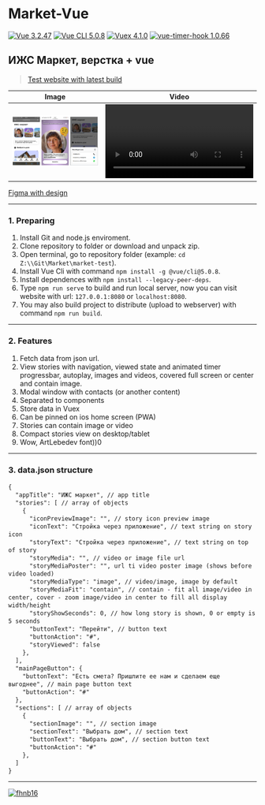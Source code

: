 # Market-Vue

[![Vue 3.2.47](https://img.shields.io/badge/Vue-3.2.47-1f75fe.svg?style=flat&labelColor=2e3943)](https://vuejs.org/guide/)
[![Vue CLI 5.0.8](https://img.shields.io/badge/Vue_CLI-5.0.8-1f75fe.svg?style=flat&labelColor=2e3943)](https://cli.vuejs.org/)
[![Vuex 4.1.0](https://img.shields.io/badge/Vuex-4.1.0-1f75fe.svg?style=flat&labelColor=2e3943)](https://v4.vuex.vuejs.org/)
[![vue-timer-hook 1.0.66](https://img.shields.io/badge/vue--timer--hook-1.0.66-1f75fe.svg?style=flat&labelColor=2e3943)](https://github.com/riderx/vue-timer-hook)

## ИЖС Маркет, верстка + vue

> [Test website with latest build](https://test.fhnb.ru/market/)

| Image | Video |
|---|---|
| ![Preview image](images/preview.png) | <video src="https://user-images.githubusercontent.com/1816594/227786048-25ead16b-3bc6-4a64-a146-7cc1ec0fa041.mp4"></video> |


[Figma with design](https://www.figma.com/file/ce7zEQ3laKltkxKZRC1ist/%D0%98%D0%96%D0%A1-%7C-App?node-id=9302%3A4846&t=edX0o7lOmBQKzUHq-1)

---
### 1. Preparing

  1. Install Git and node.js enviroment.
  2. Clone repository to folder or download and unpack zip.
  3. Open terminal, go to repository folder (example: `cd Z:\\Git\Market\market-test`).
  4. Install Vue Cli with command `npm install -g @vue/cli@5.0.8`.
  5. Install dependences with `npm install --legacy-peer-deps`.
  6. Type `npm run serve` to build and run local server, now you can visit website with url: `127.0.0.1:8080` or `localhost:8080`.
  7. You may also build project to distribute (upload to webserver) with command `npm run build`.

---
### 2. Features

  1. Fetch data from json url.
  2. View stories with navigation, viewed state and animated timer progressbar, autoplay, images and videos, covered full screen or center and contain image.
  3. Modal window with contacts (or another content)
  4. Separated to components
  5. Store data in Vuex
  6. Can be pinned on ios home screen (PWA)
  7. Stories can contain image or video
  8. Compact stories view on desktop/tablet
  9. Wow, ArtLebedev font))0

---
### 3. data.json structure
```
{
  "appTitle": "ИЖС маркет", // app title
  "stories": [ // array of objects
    {
      "iconPreviewImage": "", // story icon preview image
      "iconText": "Стройка через приложение", // text string on story icon
      "storyText": "Стройка через приложение", // text string on top of story
      "storyMedia": "", // video or image file url
      "storyMediaPoster": "", url ti video poster image (shows before video loaded)
      "storyMediaType": "image", // video/image, image by default
      "storyMediaFit": "contain", // contain - fit all image/video in center, cover - zoom image/video in center to fill all display width/height
      "storyShowSeconds": 0, // how long story is shown, 0 or empty is 5 seconds
      "buttonText": "Перейти", // button text
      "buttonAction": "#",
      "storyViewed": false
    },
  ],
  "mainPageButton": {
    "buttonText": "Есть смета? Пришлите ее нам и сделаем еще выгоднее", // main page button text
    "buttonAction": "#"
  },
  "sections": [ // array of objects
    {
      "sectionImage": "", // section image
      "sectionText": "Выбрать дом", // section text
      "buttonText": "Выбрать дом", // section button text
      "buttonAction": "#"
    },
  ]
}
```
---

  [![fhnb16](https://img.shields.io/badge/Made_by_fhnb16-march_2023-dcbef0.svg?style=flat&labelColor=1a2026)](https://fhnb.ru/)
